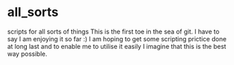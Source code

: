 # all_sorts
scripts for all sorts of things
This is the first toe in the sea of git. I have to say I am enjoying it so far :)
I am hoping to get some scripting prictice done at long last and to enable me to utilise it easily I imagine that this is the best way possible.
